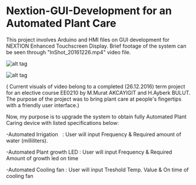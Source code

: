 # Nextion-GUI-Development for an Automated Plant Care
This project involves Arduino and HMI files on GUI development for NEXTION Enhanced Touchscreen Display.
Brief footage of the system can be seen through "InShot_20161226.mp4" video file. 

![alt tag](https://cloud.githubusercontent.com/assets/24646925/22704989/6e04aa90-ed72-11e6-86e8-847ea1736876.jpg)

![alt tag](https://cloud.githubusercontent.com/assets/24646925/22705064/b872fe56-ed72-11e6-8e03-583545a8c529.jpg)


( Current visuals of video belong to a completed (26.12.2016) term project for an elective course EE0210 by M.Murat AKCAYIGIT and H.Ayberk BULUT. The purpose of the project was to bring plant care at people's fingertips with a friendly user interface.)

Now, my purpose is to upgrade the system to obtain fully Automated Plant Caring device with listed specifications below:

-Automated Irrigation
    : User will input Frequency & Required amount of water (milliliters).
    
-Automated Plant growth LED
    : User will input Frequency & Required Amount of growth led on time
    
-Automated Cooling fan
    : User will input Treshold Temp. Value & On time of cooling fan
